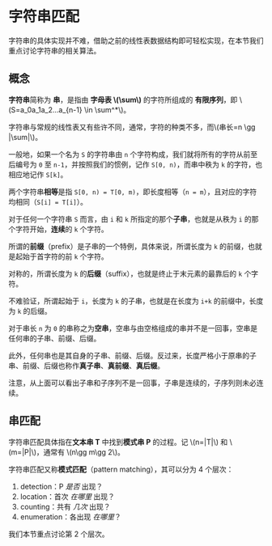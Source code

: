 # 字符串匹配

字符串的具体实现并不难，借助之前的线性表数据结构即可轻松实现，在本节我们重点讨论字符串的相关算法。

## 概念

**字符串**简称为 **串**，是指由 **字母表 \\(\sum\\)** 的字符所组成的 **有限序列**，即 \\(S=a_0a_1a_2...a_{n-1} \in \sum^*\\)。

字符串与常规的线性表又有些许不同，通常，字符的种类不多，而\\(串长=n \gg |\sum|\\)。

一般地，如果一个名为 `S` 的字符串由 `n` 个字符构成，我们就将所有的字符从前至后编号为 `0` 至 `n-1`，并按照我们的惯例，记作 `S[0, n)`，而串中秩为 `k` 的字符，也相应地记作 `S[k]`。

两个字符串**相等**是指 `S[0, n) = T[0, m)`，即长度相等（`n = m`），且对应的字符均相同（`S[i] = T[i]`）。

对于任何一个字符串 `S` 而言，由 `i` 和 `k` 所指定的那个**子串**，也就是从秩为 `i` 的那个字符开始，**连续**的 `k` 个字符。

所谓的**前缀**（prefix）是子串的一个特例，具体来说，所谓长度为 `k` 的前缀，也就是起始于首字符的前 `k` 个字符。

对称的，所谓长度为 `k` 的**后缀**（suffix），也就是终止于末元素的最靠后的 `k` 个字符。

不难验证，所谓起始于 `i`，长度为 `k` 的子串，也就是在长度为 `i+k` 的前缀中，长度为 `k` 的后缀。

对于串长 `n` 为 `0` 的串称之为**空串**，空串与由空格组成的串并不是一回事，空串是任何串的子串、前缀、后缀。

此外，任何串也是其自身的子串、前缀、后缀。反过来，长度严格小于原串的子串、前缀、后缀也称作**真子串**、**真前缀**、**真后缀**。

注意，从上面可以看出子串和子序列不是一回事，子串是连续的，子序列则未必连续。

## 串匹配

字符串匹配具体指在**文本串 T** 中找到**模式串 P** 的过程。记 \\(n=|T|\\) 和 \\(m=|P|\\)，通常有 \\(n\gg m\gg 2\\)。

字符串匹配又称**模式匹配**（pattern matching），其可以分为 4 个层次：

1. detection：P *是否* 出现？
2. location：首次 *在哪里* 出现？
3. counting：共有 *几次* 出现？
4. enumeration：各出现 *在哪里*？

我们本节重点讨论第 2 个层次。
